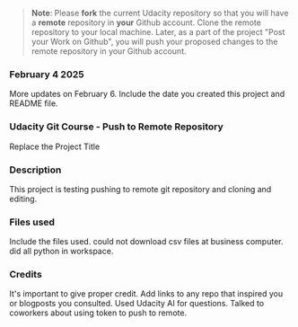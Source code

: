 >**Note**: Please **fork** the current Udacity repository so that you will have a **remote** repository in **your** Github account. Clone the remote repository to your local machine. Later, as a part of the project "Post your Work on Github", you will push your proposed changes to the remote repository in your Github account.

### February 4 2025
More updates on February 6. Include the date you created this project and README file.

### Udacity Git Course - Push to Remote Repository
Replace the Project Title

### Description 
This project is testing pushing to remote git repository and cloning and editing.

### Files used
Include the files used. could not download csv files at business computer. did all python in workspace.

### Credits
It's important to give proper credit. Add links to any repo that inspired you or blogposts you consulted. Used Udacity AI for questions. Talked to coworkers about using token to push to remote.

